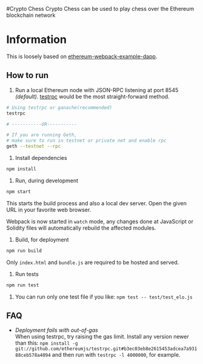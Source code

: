 #Crypto Chess
Crypto Chess can be used to play chess over the Ethereum blockchain network

# Information

This is loosely based on [ethereum-webpack-example-dapp](https://githb.com/uzyn/ethereum-webpack-example-dapp).

## How to run

1. Run a local Ethereum node with JSON-RPC listening at port 8545 _(default)_. [testrpc](https://github.com/ethereumjs/testrpc) would be the most straight-forward method.

  ```bash
  # Using testrpc or ganache(recommended)
  testrpc

  # -----------OR-----------

  # If you are running Geth, 
  # make sure to run in testnet or private net and enable rpc
  geth --testnet --rpc
  ```

1. Install dependencies

  ```bash
  npm install
  ```

1. Run, during development

  ```bash
  npm start
  ```

  This starts the build process and also a local dev server. Open the given URL in your favorite web browser.

  Webpack is now started in `watch` mode, any changes done at JavaScript or Solidity files will automatically rebuild the affected modules.

1. Build, for deployment

  ```bash
  npm run build
  ```

  Only `index.html` and `bundle.js` are required to be hosted and served.

1. Run tests

  ```bash
  npm run test
  ```

1. You can run only one test file if you like: `npm test -- test/test_elo.js`

## FAQ

- _Deployment fails with out-of-gas_  
  When using testrpc, try raising the gas limit. Install any version newer than this:
  `npm install -g git://github.com/ethereumjs/testrpc.git#b3ec03eb8e2615453adcea7a93188ceb578a4094`
  and then run with `testrpc -l 4000000`, for example.
